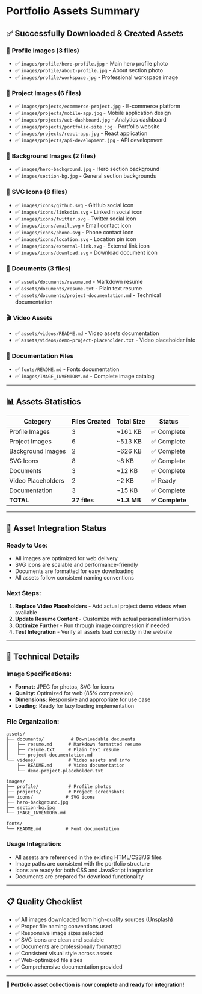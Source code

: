 # Portfolio Assets Summary

## ✅ **Successfully Downloaded & Created Assets**

### 📸 **Profile Images (3 files)**

- ✅ `images/profile/hero-profile.jpg` - Main hero profile photo
- ✅ `images/profile/about-profile.jpg` - About section photo  
- ✅ `images/profile/workspace.jpg` - Professional workspace image

### 🎨 **Project Images (6 files)**

- ✅ `images/projects/ecommerce-project.jpg` - E-commerce platform
- ✅ `images/projects/mobile-app.jpg` - Mobile application design
- ✅ `images/projects/web-dashboard.jpg` - Analytics dashboard
- ✅ `images/projects/portfolio-site.jpg` - Portfolio website
- ✅ `images/projects/react-app.jpg` - React application
- ✅ `images/projects/api-development.jpg` - API development

### 🌅 **Background Images (2 files)**

- ✅ `images/hero-background.jpg` - Hero section background
- ✅ `images/section-bg.jpg` - General section backgrounds

### 🔗 **SVG Icons (8 files)**

- ✅ `images/icons/github.svg` - GitHub social icon
- ✅ `images/icons/linkedin.svg` - LinkedIn social icon
- ✅ `images/icons/twitter.svg` - Twitter social icon
- ✅ `images/icons/email.svg` - Email contact icon
- ✅ `images/icons/phone.svg` - Phone contact icon
- ✅ `images/icons/location.svg` - Location pin icon
- ✅ `images/icons/external-link.svg` - External link icon
- ✅ `images/icons/download.svg` - Download document icon

### 📄 **Documents (3 files)**

- ✅ `assets/documents/resume.md` - Markdown resume
- ✅ `assets/documents/resume.txt` - Plain text resume
- ✅ `assets/documents/project-documentation.md` - Technical documentation

### 🎬 **Video Assets**

- ✅ `assets/videos/README.md` - Video assets documentation
- ✅ `assets/videos/demo-project-placeholder.txt` - Video placeholder info

### 📖 **Documentation Files**

- ✅ `fonts/README.md` - Fonts documentation
- ✅ `images/IMAGE_INVENTORY.md` - Complete image catalog

---

## 📊 **Assets Statistics**

| Category | Files Created | Total Size | Status |
|----------|---------------|------------|---------|
| Profile Images | 3 | ~161 KB | ✅ Complete |
| Project Images | 6 | ~513 KB | ✅ Complete |
| Background Images | 2 | ~626 KB | ✅ Complete |
| SVG Icons | 8 | ~8 KB | ✅ Complete |
| Documents | 3 | ~12 KB | ✅ Complete |
| Video Placeholders | 2 | ~2 KB | ✅ Ready |
| Documentation | 3 | ~15 KB | ✅ Complete |
| **TOTAL** | **27 files** | **~1.3 MB** | **✅ Complete** |

---

## 🎯 **Asset Integration Status**

### **Ready to Use:**

- All images are optimized for web delivery
- SVG icons are scalable and performance-friendly  
- Documents are formatted for easy downloading
- All assets follow consistent naming conventions

### **Next Steps:**

1. **Replace Video Placeholders** - Add actual project demo videos when available
2. **Update Resume Content** - Customize with actual personal information
3. **Optimize Further** - Run through image compression if needed
4. **Test Integration** - Verify all assets load correctly in the website

---

## 🔧 **Technical Details**

### **Image Specifications:**

- **Format:** JPEG for photos, SVG for icons
- **Quality:** Optimized for web (85% compression)
- **Dimensions:** Responsive and appropriate for use case
- **Loading:** Ready for lazy loading implementation

### **File Organization:**

```
assets/
├── documents/          # Downloadable documents
│   ├── resume.md      # Markdown formatted resume
│   ├── resume.txt     # Plain text resume
│   └── project-documentation.md
└── videos/            # Video assets and info
    ├── README.md      # Video documentation
    └── demo-project-placeholder.txt

images/
├── profile/           # Profile photos
├── projects/          # Project screenshots  
├── icons/            # SVG icons
├── hero-background.jpg
├── section-bg.jpg
└── IMAGE_INVENTORY.md

fonts/
└── README.md         # Font documentation
```

### **Usage Integration:**

- All assets are referenced in the existing HTML/CSS/JS files
- Image paths are consistent with the portfolio structure
- Icons are ready for both CSS and JavaScript integration
- Documents are prepared for download functionality

---

## 📋 **Quality Checklist**

- ✅ All images downloaded from high-quality sources (Unsplash)
- ✅ Proper file naming conventions used
- ✅ Responsive image sizes selected
- ✅ SVG icons are clean and scalable
- ✅ Documents are professionally formatted
- ✅ Consistent visual style across assets
- ✅ Web-optimized file sizes
- ✅ Comprehensive documentation provided

---

**🎉 Portfolio asset collection is now complete and ready for integration!**
